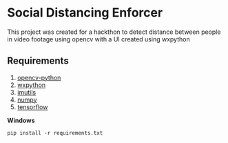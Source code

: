 # Social Distancing Enforcer
This project was created for a hackthon to detect distance between people in video footage using opencv with a UI created using wxpython

## Requirements
1. [opencv-python](https://pypi.org/project/opencv-python/)
1. [wxpython](https://pypi.org/project/wxPython/)
1. [imutils](https://pypi.org/project/imutils/)
1. [numpy](https://pypi.org/project/numpy/)
1. [tensorflow](https://pypi.org/project/tensorflow/)

**Windows**

`pip install -r requirements.txt` 

